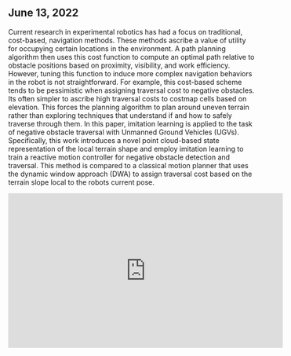 <!-- # Towards Fully Autonomous Negative Obstacle Traversal Via Imitation Learning Based Control-->
## June 13, 2022
Current research in experimental robotics has had a focus on traditional, cost-based, navigation methods. These methods ascribe a value of utility for occupying certain locations in the environment. A path planning algorithm then uses this cost function to compute an optimal path relative to obstacle positions based on proximity, visibility, and work efficiency. However, tuning this function to induce more complex navigation behaviors in the robot is not straightforward.
For example, this cost-based scheme tends to be pessimistic when assigning traversal cost to negative obstacles. Its often simpler to ascribe high traversal costs to costmap cells based on elevation. This forces the planning algorithm to plan around uneven terrain rather than exploring techniques that understand if and how to safely traverse through them. 
In this paper, imitation learning is applied to the task of negative obstacle traversal with Unmanned Ground Vehicles (UGVs). Specifically, this work introduces a novel point cloud-based state representation of the local terrain shape and employ imitation learning to train a reactive motion controller for negative obstacle detection and traversal. 
This method is compared to a classical motion planner that uses the dynamic window approach (DWA) to assign traversal cost based on the terrain slope local to the robots current pose.
<p align="center">
<iframe width="560" height="315" src="https://www.youtube.com/embed/atwoEgyZkHo" title="YouTube video player" frameborder="0" allow="accelerometer; autoplay; clipboard-write; encrypted-media; gyroscope; picture-in-picture" allowfullscreen></iframe>
</p>

